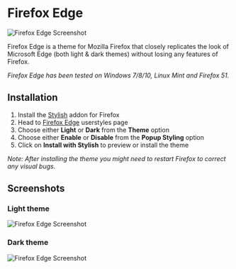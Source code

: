 # Firefox Edge

![Firefox Edge Screenshot](https://github.com/sapierens/firefox-edge/raw/master/Resources/ffedge_window.png)

Firefox Edge is a theme for Mozilla Firefox that closely replicates the look of Microsoft Edge (both light & dark themes) without losing any features of Firefox.

*Firefox Edge has been tested on Windows 7/8/10, Linux Mint and Firefox 51.*

## Installation
1. Install the [Stylish](https://addons.mozilla.org/en-US/firefox/addon/stylish/) addon for Firefox
2. Head to [Firefox Edge](https://userstyles.org/styles/135593/firefox-edge) userstyles page
3. Choose either **Light** or **Dark** from the **Theme** option
4. Choose either **Enable** or **Disable** from the **Popup Styling** option
5. Click on **Install with Stylish** to preview or install the theme

*Note: After installing the theme you might need to restart Firefox to correct any visual bugs.*

## Screenshots
### Light theme
![Firefox Edge Screenshot](https://github.com/sapierens/firefox-edge/raw/master/Resources/ffedge_window_light.png)

### Dark theme
![Firefox Edge Screenshot](https://github.com/sapierens/firefox-edge/raw/master/Resources/ffedge_window_dark.png)
